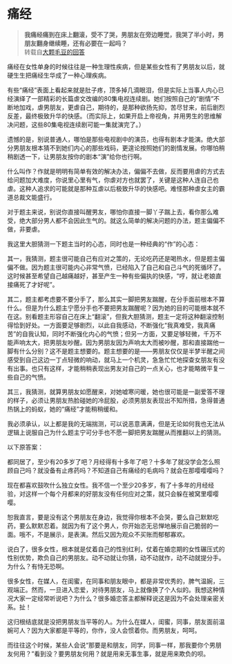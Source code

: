 # 痛经

> **我痛经痛到在床上翻滚，受不了哭，男朋友在旁边睡觉，我哭了半小时，男朋友翻身继续睡，还有必要在一起吗？**  
> 转载自[大颗毛豆的回答](https://www.zhihu.com/question/455364104/answer/1930905114)

痛经在女性单身的时候往往是一种生理性疾病，但是某些女性有了男朋友以后，就硬生生把痛经生华成了一种心理疾病。

有些“痛经”表面上看起来就是肚子疼，顶多掉几滴眼泪，但是实际上当事人内心已经演绎了一部精彩的长篇虐文改编的80集电视连续剧。她们按照自己的“剧情”不断地加戏，虐男朋友，更虐自己，期待的，是那种欲扬先抑，苦尽甘来，前后剧烈反差，最终极致升华的快感。（而实际上，如果开启上帝视角，并用男生的思维解决问题，这些80集电视连续剧可能一集就演完了。）

遗憾的是，别说普通人，哪怕是那些电视剧中的演员，也得有剧本才能演。绝大部分男朋友根本猜不到她们内心的那些戏码，更遑论按照她们的剧情发展。你哪怕稍稍剧透一下，让男朋友按你的剧本“演”给你也行啊。

什么叫作？作就是明明有简单有效的解决办法，偏偏不去做，反而要用虐的方式去给问题加大难度，你说里心里有气，你虐对方也就罢了，关键是这种人连自己也虐。这种人追求的可能就是那种互虐以后极致升华的快感吧。难怪那种虐女主的霸道总裁文能盛行。

对于题主来说，别说你直接叫醒男友，哪怕你直接一脚丫子踹上去，看你那么难受，绝大部分男人都不会因此生气的。就这么简单的解决问题的办法，题主偏偏不做，非要虐。

我这里大胆猜测一下题主当时的心态，同时也是一种经典的“作”的心态：

其一，我猜测，题主很可能自己有应对之策的，无论吃药还是喝热水，但是题主偏偏不做。因为题主很可能内心非常气愤，已经陷入了自己和自己斗气的死循环了。这时候甚至希望自己越痛越好，甚至产生一种有些偏执的快感，“哼，就让老娘直接痛死了才好呢”。

其二，题主都考虑要不要分手了，那么其实一脚把男友踹醒，在分手面前根本不算什么。但是为什么题主宁愿分手也不要把男友踹醒呢？因为她的目的可能根本就不在这。别看题主形容自己在床上“翻滚”，但我大胆猜测，题主一定将这种翻滚控制得恰到好处。一方面要足够剧烈，以此自我感动，不断强化“我真难受，我真痛苦”的自我认知，同时不断强化内心的气愤；但另一方面，又要足够轻微，千万不能声响太大，把男朋友吵醒。因为男朋友因为声响太大而被吵醒，那和直接踹他一脚有什么分别？这不是题主想要的。题主想要的是——男朋友仅仅是半梦半醒之间感受到自己这边一丁点轻微的响动，就马上一个机灵，急急忙忙地探查女朋友有没有出事。也只有这样，才能稍稍表现出男友对自己的一点关心，也才能略微平复一些自己的气愤。

其三，我猜测，就算男朋友如愿醒来，对她嘘寒问暖，她也很可能是一副爱答不理的样子，必须让男朋友热脸碰她的冷屁股，必须男朋友表现出不知所措，急得普通热锅上的蚂蚁，她的“痛经”才能稍稍缓和。

我必须承认，以上都是我的无端揣测，可以说恶意满满，但是无论如何我也无法从逻辑上说服自己为什么题主宁可分手也不愿一脚把男友踹醒从而推翻以上的猜测。

以下原答案：

都同居了，至少有20多岁了吧？月经得有十多年了吧？十多年了就没学会怎么照顾自己吗？就没备有止疼药吗？不知道自己有痛经的毛病吗？就会在那嘤嘤嘤吗？

现在都喜欢鼓吹什么独立女性。我不信一个至少20多岁，有了十多年的月经经验，对这样一个每个月都来的好朋友没有任何应对之策，就只会躲在被窝里嘤嘤嘤。

恕我直言，要是没有这个男朋友在身边，我觉得你根本不会哭，要么自己默默吃药，要么默默忍着。就因为有了这个男人，你开始恣无忌惮地展示自己脆弱的一面。哦不，不是展示，是表演。然后又因为观众不买账而郁郁寡欢。

说白了，很多女性，根本就是仗着自己的性别红利，仗着在婚恋期的女性碾压式的性别优势，欺负自己的男朋友。动不动就让你猜，动不动就作，动不动就提分手。为什么？有恃无恐啊。

很多女性，在媒人，在闺蜜，在同事和朋友眼中，都是非常优秀的，脾气温婉，三观端正。然而，一旦进入恋爱，对待男朋友，马上就像换了个人似的。我想这种情况大家一定经常听说吧？为什么？很多婚恋答主都解释说这是因为不会处理亲密关系。扯！

这归根结底就是没把男朋友当平等的人。为什么在媒人，闺蜜，同事，朋友面前温婉可人？因为大家都是平等的，你作，没人会惯着你。而男朋友，呵呵。

而往往这个时候，某些人会说“那要是和朋友，同学，同事一样，那我要你个男朋友何用？”看到没？要男朋友何用？就是用来无事生事，就是用来欺负的呗。
